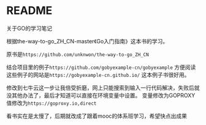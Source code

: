 # README

关于GO的学习笔记

根据the-way-to-go_ZH_CN-master《Go入门指南》这本书的学习。

原书是`https://github.com/unknwon/the-way-to-go_ZH_CN`

结合项目里的例子`https://github.com/gobyexample-cn/gobyexample`
方便阅读这些例子的网站是`https://gobyexample-cn.github.io/`
这本例子书很好用。

修改到七牛云这一步让我倍受折磨，网上只能搜索到输入一行代码解决，失败后就没其他办法了，最后才知道可以直接在环境变量中设置。
变量修改为GOPROXY
值修改为`https://goproxy.io,direct`



看书实在是太慢了，后期就改成了跟着mooc的体系班学习，希望快点出成果